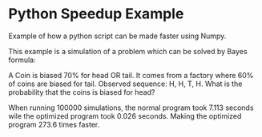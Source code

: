 # Python Speedup Example

Example of how a python script can be made faster using Numpy.

This example is a simulation of a problem which can be solved by Bayes formula:

A Coin is biased 70% for head OR tail. It comes from a factory where 60% of coins are biased for tail. Observed sequence: H, H, T, H. What is the probability that the coins is biased for head?

When running 100000 simulations, the normal program took 7.113 seconds wile the optimized program took 0.026 seconds. Making the optimized program 273.6 times faster.
